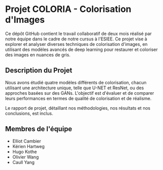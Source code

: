 # Projet COLORIA - Colorisation d'Images

Ce dépôt GitHub contient le travail collaboratif de deux mois réalisé par notre équipe dans le cadre de notre cursus à l'ESIEE. Ce projet vise à explorer et analyser diverses techniques de colorisation d'images, en utilisant des modèles avancés de deep learning pour restaurer et coloriser des images en nuances de gris.

## Description du Projet

Nous avons étudié quatre modèles différents de colorisation, chacun utilisant une architecture unique, telle que U-NET et ResNet, ou des approches basées sur des GANs. L'objectif est d'évaluer et de comparer leurs performances en termes de qualité de colorisation et de réalisme.

Le rapport de projet, détaillant nos méthodologies, nos résultats et nos conclusions, est inclus.

## Membres de l'équipe

- Elliot Cambier
- Kérien Hartweg
- Hugo Kothe
- Olivier Wang
- Caull Yang
